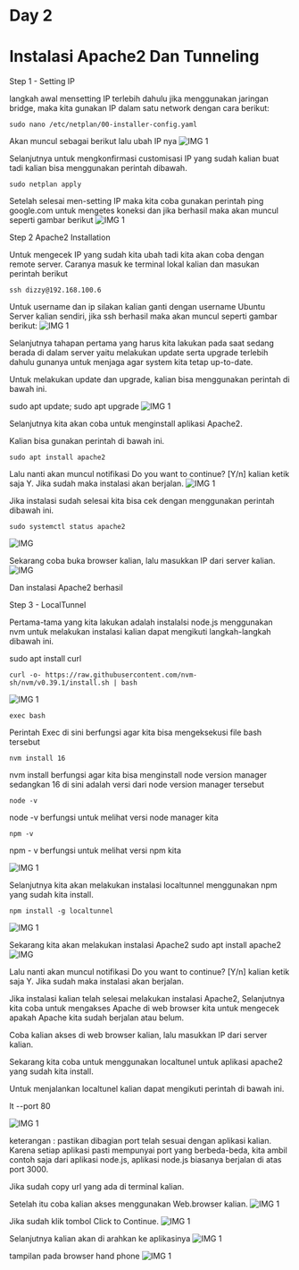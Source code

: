 # Day 2
# Instalasi Apache2 Dan Tunneling

Step 1 - Setting IP

langkah awal mensetting IP terlebih dahulu jika menggunakan jaringan bridge, maka kita gunakan IP dalam satu network dengan cara berikut:
```
sudo nano /etc/netplan/00-installer-config.yaml

```
Akan muncul sebagai berikut lalu ubah IP nya
![IMG 1](https://github.com/Indizzy/Bootcamp-Devops/blob/main/Stage%201/week%201/images%202/Screenshot%20from%202022-08-24%2009-49-56.png)


Selanjutnya untuk mengkonfirmasi customisasi IP yang sudah kalian buat tadi kalian bisa menggunakan perintah dibawah.
```
sudo netplan apply
```

 Setelah selesai men-setting IP maka kita coba gunakan perintah ping google.com untuk mengetes koneksi dan jika berhasil maka akan muncul seperti gambar berikut
![IMG 1](https://github.com/Indizzy/Bootcamp-Devops/blob/main/Stage%201/week%201/images%202/Screenshot%20from%202022-08-24%2009-54-38.png)
  
  
Step 2
Apache2 Installation

Untuk mengecek IP yang sudah kita ubah tadi kita akan coba dengan remote server. Caranya masuk ke terminal lokal kalian dan masukan perintah berikut
```
ssh dizzy@192.168.100.6 
```
Untuk username dan ip silakan kalian ganti dengan username Ubuntu Server kalian sendiri, jika ssh berhasil maka akan muncul seperti gambar berikut:
![IMG 1](https://github.com/Indizzy/Bootcamp-Devops/blob/main/Stage%201/week%201/images%202/Screenshot%20from%202022-08-24%2010-01-00.png)


Selanjutnya tahapan pertama yang harus kita lakukan pada saat sedang berada di dalam server yaitu melakukan update serta upgrade terlebih dahulu gunanya untuk menjaga agar system kita tetap up-to-date.

Untuk melakukan update dan upgrade, kalian bisa menggunakan perintah di bawah ini.

sudo apt update; sudo apt upgrade
![IMG 1](https://github.com/Indizzy/Bootcamp-Devops/blob/main/Stage%201/week%201/images%202/Screenshot%20from%202022-08-24%2010-02-47.png)


Selanjutnya kita akan coba untuk menginstall aplikasi Apache2.

Kalian bisa gunakan perintah di bawah ini.
```
sudo apt install apache2
```
Lalu nanti akan muncul notifikasi Do you want to continue? [Y/n] kalian ketik saja Y. Jika sudah maka instalasi akan berjalan.
![IMG 1](https://github.com/Indizzy/Bootcamp-Devops/blob/main/Stage%201/week%201/images%202/Screenshot%20from%202022-08-25%2002-35-26.png)


Jika instalasi sudah selesai kita bisa cek dengan menggunakan perintah dibawah ini.
```
sudo systemctl status apache2
```
![IMG](https://github.com/Indizzy/Bootcamp-Devops/blob/main/Stage%201/week%201/images%202/Screenshot%20from%202022-08-25%2002-37-07.png)

Sekarang coba buka browser kalian, lalu masukkan IP dari server kalian.
![IMG](https://github.com/Indizzy/Bootcamp-Devops/blob/main/Stage%201/week%201/images%202/Screenshot%20from%202022-08-25%2002-37-59.png)


Dan instalasi Apache2 berhasil

Step 3 - LocalTunnel

Pertama-tama yang kita lakukan adalah instalalsi node.js menggunakan nvm untuk melakukan instalasi kalian dapat mengikuti langkah-langkah dibawah ini.

sudo apt install curl
```
curl -o- https://raw.githubusercontent.com/nvm-sh/nvm/v0.39.1/install.sh | bash

```
![IMG 1](https://github.com/Indizzy/Bootcamp-Devops/blob/main/Stage%201/week%201/images%202/Screenshot%20from%202022-08-25%2002-41-56.png)

```
exec bash
```
Perintah Exec di sini berfungsi agar kita bisa mengeksekusi file bash tersebut

```
nvm install 16
```
nvm install berfungsi agar kita bisa menginstall node version manager sedangkan 16 di sini adalah versi dari node version manager tersebut

```
node -v
```
node -v berfungsi untuk melihat versi node manager kita

```
npm -v

```
npm - v berfungsi untuk melihat versi npm kita

![IMG 1](https://github.com/Indizzy/Bootcamp-Devops/blob/main/Stage%201/week%201/images%202/Screenshot%20from%202022-08-25%2002-48-19.png)

Selanjutnya kita akan melakukan instalasi localtunnel menggunakan npm yang sudah kita install.

```
npm install -g localtunnel
```

![IMG 1](https://github.com/Indizzy/Bootcamp-Devops/blob/main/Stage%201/week%201/images%202/Screenshot%20from%202022-08-25%2002-49-19.png)

Sekarang kita akan melakukan instalasi Apache2
sudo apt install apache2
![IMG](https://github.com/Indizzy/Bootcamp-Devops/blob/main/Stage%201/week%201/images%202/Screenshot%20from%202022-08-25%2002-54-49.png)

Lalu nanti akan muncul notifikasi Do you want to continue? [Y/n] kalian ketik saja Y. Jika sudah maka instalasi akan berjalan.

Jika instalasi kalian telah selesai melakukan instalasi Apache2, Selanjutnya kita coba untuk mengakses Apache di web browser kita untuk mengecek apakah Apache kita sudah berjalan atau belum.

Coba kalian akses di web browser kalian, lalu masukkan IP dari server kalian.

Sekarang kita coba untuk menggunakan localtunel untuk aplikasi apache2 yang sudah kita install.

Untuk menjalankan localtunel kalian dapat mengikuti perintah di bawah ini.

lt --port 80

![IMG 1](https://github.com/Indizzy/Bootcamp-Devops/blob/main/Stage%201/week%201/images%202/Screenshot%20from%202022-08-25%2003-03-27.png)

keterangan : pastikan dibagian port telah sesuai dengan aplikasi kalian. Karena setiap aplikasi pasti mempunyai port yang berbeda-beda, kita ambil contoh saja dari aplikasi node.js, aplikasi node.js biasanya berjalan di atas port 3000.

Jika sudah copy url yang ada di terminal kalian.

Setelah itu coba kalian akses menggunakan Web.browser kalian.
![IMG 1](https://github.com/Indizzy/Bootcamp-Devops/blob/main/Stage%201/week%201/images%202/Screenshot%20from%202022-08-25%2003-04-29.png)


Jika sudah klik tombol Click to Continue.
![IMG 1](https://github.com/Indizzy/Bootcamp-Devops/blob/main/Stage%201/week%201/images%202/Screenshot%20from%202022-08-25%2003-04-17.png)

Selanjutnya kalian akan di arahkan ke aplikasinya
![IMG 1](https://github.com/Indizzy/Bootcamp-Devops/blob/main/Stage%201/week%201/images%202/Screenshot%20from%202022-08-25%2003-04-29.png)


tampilan pada browser hand phone
![IMG 1](https://github.com/Indizzy/Bootcamp-Devops/blob/main/Stage%201/week%201/images%202/Screenshot_20220825-030904_Chrome.jpg)


